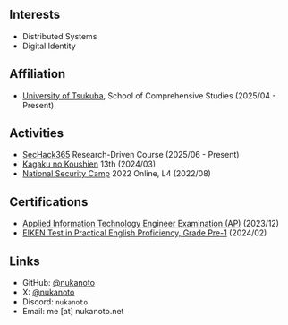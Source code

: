## Interests

- Distributed Systems
- Digital Identity

## Affiliation

- [University of Tsukuba](https://www.tsukuba.ac.jp/en/), School of Comprehensive Studies (2025/04 - Present)

## Activities

- [SecHack365](https://sechack365.nict.go.jp/) Research-Driven Course (2025/06 - Present)
- [Kagaku no Koushien](https://koushien.jst.go.jp/koushien/index.html) 13th (2024/03)
- [National Security Camp](https://www.ipa.go.jp/en/about/it-talents/security-camp.html) 2022 Online, L4 (2022/08)

## Certifications

- [Applied Information Technology Engineer Examination (AP)](https://www.ipa.go.jp/en/about/it-talents/itee.html) (2023/12)
- [EIKEN Test in Practical English Proficiency, Grade Pre-1](https://www.eiken.or.jp/eiken/en/grades/grade_p1/) (2024/02)

## Links

- GitHub: [@nukanoto](https://github.com/nukanoto)
- X: [@nukanoto](https://x.com/nukanoto)
- Discord: `nukanoto`
- Email: me \[at] nukanoto.net
